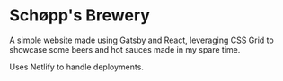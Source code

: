 # Schøpp's Brewery

A simple website made using Gatsby and React, leveraging CSS Grid to showcase some beers and hot sauces made in my spare time.

Uses Netlify to handle deployments.
